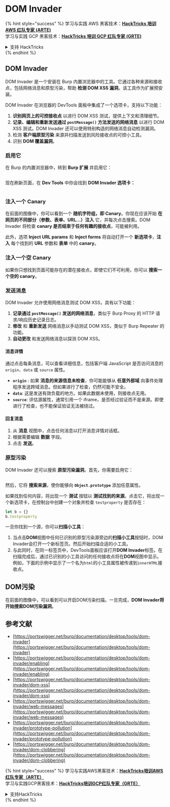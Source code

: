 # DOM Invader

{% hint style="success" %}
学习与实践 AWS 黑客技术：<img src="/.gitbook/assets/arte.png" alt="" data-size="line">[**HackTricks 培训 AWS 红队专家 (ARTE)**](https://training.hacktricks.xyz/courses/arte)<img src="/.gitbook/assets/arte.png" alt="" data-size="line">\
学习与实践 GCP 黑客技术：<img src="/.gitbook/assets/grte.png" alt="" data-size="line">[**HackTricks 培训 GCP 红队专家 (GRTE)**<img src="/.gitbook/assets/grte.png" alt="" data-size="line">](https://training.hacktricks.xyz/courses/grte)

<details>

<summary>支持 HackTricks</summary>

* 查看 [**订阅计划**](https://github.com/sponsors/carlospolop)!
* **加入** 💬 [**Discord 群组**](https://discord.gg/hRep4RUj7f) 或 [**Telegram 群组**](https://t.me/peass) 或 **关注** 我们的 **Twitter** 🐦 [**@hacktricks\_live**](https://twitter.com/hacktricks\_live)**.**
* **通过向** [**HackTricks**](https://github.com/carlospolop/hacktricks) 和 [**HackTricks Cloud**](https://github.com/carlospolop/hacktricks-cloud) GitHub 仓库提交 PR 分享黑客技巧。

</details>
{% endhint %}

## DOM Invader

DOM Invader 是一个安装在 Burp 内置浏览器中的工具。它通过各种来源和接收点，包括网络消息和原型污染，帮助 **检测 DOM XSS 漏洞**。该工具作为扩展预安装。

DOM Invader 在浏览器的 DevTools 面板中集成了一个选项卡，支持以下功能：

1. **识别网页上的可控接收点** 以进行 DOM XSS 测试，提供上下文和清理细节。
2. **记录、编辑和重新发送通过 `postMessage()` 方法发送的网络消息** 以进行 DOM XSS 测试。DOM Invader 还可以使用特别构造的网络消息自动检测漏洞。
3. 检测 **客户端原型污染** 来源并扫描发送到风险接收点的可控小工具。
4. 识别 **DOM 覆盖漏洞**。

### 启用它

在 Burp 的内置浏览器中，转到 **Burp 扩展** 并启用它：

<figure><img src="../../.gitbook/assets/image (1129).png" alt=""><figcaption></figcaption></figure>

现在刷新页面，在 **Dev Tools** 中你会找到 **DOM Invader 选项卡：**

<figure><img src="../../.gitbook/assets/image (695).png" alt=""><figcaption></figcaption></figure>

### 注入一个 Canary

在前面的图像中，你可以看到一个 **随机字符组，即 Canary**。你现在应该开始 **在网页的不同部分（参数、表单、URL...）注入** 它，并每次点击搜索。DOM Invader 将检查 **canary 是否结束于任何有趣的接收点**，可能被利用。

此外，选项 **Inject URL params** 和 **Inject forms** 将自动打开一个 **新选项卡**，**注入** 每个找到的 **URL** 参数和 **表单** 中的 **canary**。

### 注入一个空 Canary

如果你只想找到页面可能存在的潜在接收点，即使它们不可利用，你可以 **搜索一个空的 canary**。

### 发送消息

DOM Invader 允许使用网络消息测试 DOM XSS，具有以下功能：

1. **记录通过 `postMessage()` 发送的网络消息**，类似于 Burp Proxy 的 HTTP 请求/响应历史记录日志。
2. **修改** 和 **重新发送** 网络消息以手动测试 DOM XSS，类似于 Burp Repeater 的功能。
3. **自动更改** 和发送网络消息以探测 DOM XSS。

#### 消息详情

通过点击每条消息，可以查看详细信息，包括客户端 JavaScript 是否访问消息的 `origin`、`data` 或 `source` 属性。

* **`origin`** : 如果 **消息的来源信息未检查**，你可能能够从 **任意外部域** 向事件处理程序发送跨域消息。但如果进行了检查，仍然可能不安全。
* **`data`**: 这是发送有效负载的地方。如果此数据未使用，则接收点无用。
* **`source`**: 评估源属性，通常引用一个 iframe，是否经过验证而不是来源。即使进行了检查，也不能保证验证无法被绕过。

#### 回复消息

1. 从 **消息** 视图中，点击任何消息以打开消息详情对话框。
2. 根据需要编辑 **数据** 字段。
3. 点击 **发送**。

### 原型污染

DOM Invader 还可以搜索 **原型污染漏洞**。首先，你需要启用它：

<figure><img src="../../.gitbook/assets/image (1026).png" alt=""><figcaption></figcaption></figure>

然后，它将 **搜索来源**，使你能够向 **`Object.prototype`** 添加任意属性。

如果找到任何内容，将出现一个 **测试** 按钮以 **测试找到的来源**。点击它，将出现一个新选项卡，在控制台中创建一个对象并检查 `testproperty` 是否存在：
```javascript
let b = {}
b.testproperty
```
一旦你找到一个源，你可以**扫描小工具**：

1. 当点击**DOM**视图中任何已识别的原型污染源旁边的**扫描小工具**按钮时，DOM Invader会打开一个新标签页。然后开始扫描合适的小工具。
2. 与此同时，在同一标签页中，DevTools面板应该打开**DOM Invader**标签。在扫描完成后，通过已识别的小工具访问的任何接收点将在**DOM**视图中显示。例如，下面的示例中显示了一个名为`html`的小工具属性被传递到`innerHTML`接收点。

## DOM污染

在前面的图像中，可以看到可以开启DOM污染扫描。一旦完成，**DOM Invader将开始搜索DOM污染漏洞**。

## 参考文献

* [https://portswigger.net/burp/documentation/desktop/tools/dom-invader](https://portswigger.net/burp/documentation/desktop/tools/dom-invader)
* [https://portswigger.net/burp/documentation/desktop/tools/dom-invader/enabling](https://portswigger.net/burp/documentation/desktop/tools/dom-invader/enabling)
* [https://portswigger.net/burp/documentation/desktop/tools/dom-invader/dom-xss](https://portswigger.net/burp/documentation/desktop/tools/dom-invader/dom-xss)
* [https://portswigger.net/burp/documentation/desktop/tools/dom-invader/web-messages](https://portswigger.net/burp/documentation/desktop/tools/dom-invader/web-messages)
* [https://portswigger.net/burp/documentation/desktop/tools/dom-invader/prototype-pollution](https://portswigger.net/burp/documentation/desktop/tools/dom-invader/prototype-pollution)
* [https://portswigger.net/burp/documentation/desktop/tools/dom-invader/dom-clobbering](https://portswigger.net/burp/documentation/desktop/tools/dom-invader/dom-clobbering)

{% hint style="success" %}
学习与实践AWS黑客技术：<img src="/.gitbook/assets/arte.png" alt="" data-size="line">[**HackTricks培训AWS红队专家（ARTE）**](https://training.hacktricks.xyz/courses/arte)<img src="/.gitbook/assets/arte.png" alt="" data-size="line">\
学习与实践GCP黑客技术：<img src="/.gitbook/assets/grte.png" alt="" data-size="line">[**HackTricks培训GCP红队专家（GRTE）**<img src="/.gitbook/assets/grte.png" alt="" data-size="line">](https://training.hacktricks.xyz/courses/grte)

<details>

<summary>支持HackTricks</summary>

* 查看[**订阅计划**](https://github.com/sponsors/carlospolop)!
* **加入** 💬 [**Discord群组**](https://discord.gg/hRep4RUj7f)或[**电报群组**](https://t.me/peass)或**在** **Twitter** 🐦 **上关注我们** [**@hacktricks\_live**](https://twitter.com/hacktricks\_live)**.**
* **通过向** [**HackTricks**](https://github.com/carlospolop/hacktricks)和[**HackTricks Cloud**](https://github.com/carlospolop/hacktricks-cloud) GitHub库提交PR分享黑客技巧。

</details>
{% endhint %}
